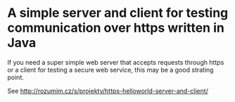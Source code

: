 # A simple server and client for testing communication over https written in Java

If you need a super simple web server that accepts requests through https or a client for testing a secure web service, this may be a good strating point.
 
See http://rozumim.cz/s/projekty/https-helloworld-server-and-client/